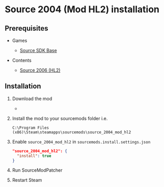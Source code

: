 # Source 2004 (Mod HL2) installation

## Prerequisites

- Games
  - [Source SDK Base](../../../game-installation/game-installation/source-sdk-base.md)

- Contents
  - [Source 2006 (HL2)](../../../SourceContentInstaller/v0/content-installation/source-2006.md#hl2-content)

## Installation

1. Download the mod

   - <url>

2. Install the mod to your sourcemods folder i.e.

   ```text
   C:\Program Files (x86)\Steam\steamapps\sourcemods\source_2004_mod_hl2
   ```

3. Enable `source_2004_mod_hl2` in `sourcemods.install.settings.json`

   ```json
   "source_2004_mod_hl2": {
     "install": true
   }
   ```

4. Run SourceModPatcher
5. Restart Steam
